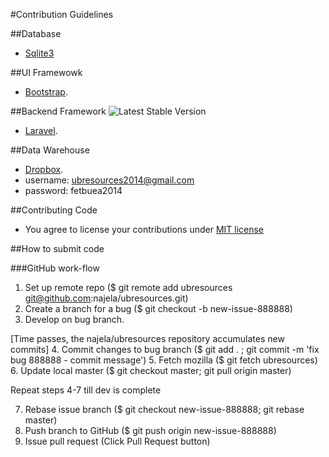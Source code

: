 #Contribution Guidelines

##Database
*	[Sqlite3](http://www.sqlite.org/)

##UI Framewowk
*	[Bootstrap](http://getbootstrap.com).

##Backend Framework
![Latest Stable Version](https://poser.pugx.org/laravel/framework/version.png)
*	[Laravel](http://laravel.com/docs).

##Data Warehouse
*	[Dropbox](http://dropbox.com).
*	username: ubresources2014@gmail.com
*	password: fetbuea2014

##Contributing Code

  *  You agree to license your contributions under [MIT license](http://opensource.org/licenses/MIT)

##How to submit code

###GitHub work-flow
   1. Set up remote repo ($ git remote add ubresources git@github.com:najela/ubresources.git)
   2. Create a branch for a bug ($ git checkout -b new-issue-888888)
   3. Develop on bug branch.

   [Time passes, the najela/ubresources repository accumulates new commits]
   4. Commit changes to bug branch ($ git add . ; git commit -m 'fix bug 888888 - commit message')
   5. Fetch mozilla ($ git fetch ubresources)
   6. Update local master ($ git checkout master; git pull origin master)

   Repeat steps 4-7 till dev is complete

   7. Rebase issue branch ($ git checkout new-issue-888888; git rebase master)
   8. Push branch to GitHub ($ git push origin new-issue-888888)
   9. Issue pull request (Click Pull Request button)
